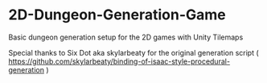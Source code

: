 # 2D-Dungeon-Generation-Game
Basic dungeon generation setup for the 2D games with Unity Tilemaps

Special thanks to Six Dot aka skylarbeaty for the original generation script 
( https://github.com/skylarbeaty/binding-of-isaac-style-procedural-generation )
